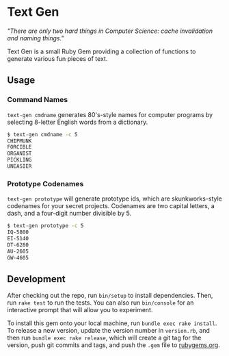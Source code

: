 # Text Gen

*"There are only two hard things in Computer Science: cache invalidation and naming things."*

Text Gen is a small Ruby Gem providing a collection of functions to generate 
various fun pieces of text. 

## Usage

### Command Names 
`text-gen cmdname` generates 80's-style names for computer programs by selecting 8-letter English words from a dictionary.

```bash
$ text-gen cmdname -c 5         
CHIPMUNK
FORCIBLE
ORGANIST
PICKLING
UNEASIER
```

### Prototype Codenames
`text-gen prototype` will generate prototype ids, which are skunkworks-style codenames for your secret projects. Codenames are two capital letters, a dash, and a four-digit number divisible by 5. 
  
```bash
$ text-gen prototype -c 5
IQ-5800
EI-5140
DT-6280
AU-2605
GW-4605
```

## Development

After checking out the repo, run `bin/setup` to install dependencies. Then, 
run `rake test` to run the tests. You can also run `bin/console` for an 
interactive prompt that will allow you to experiment.

To install this gem onto your local machine, run `bundle exec rake install`. 
To release a new version, update the version number in `version.rb`, and then 
run `bundle exec rake release`, which will create a git tag for the version, 
push git commits and tags, and push the `.gem` file 
to [rubygems.org](https://rubygems.org).